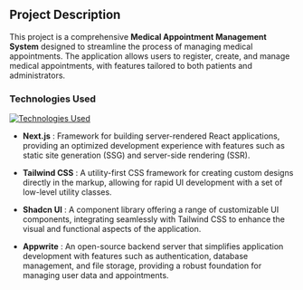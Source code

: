 ## Project Description

This project is a comprehensive **Medical Appointment Management System** designed to streamline the process of managing medical appointments. The application allows users to register, create, and manage medical appointments, with features tailored to both patients and administrators. 


### Technologies Used
[![Technologies Used](https://skillicons.dev/icons?i=appwrite,nextjs,tailwind)](https://skillicons.dev)

- **Next.js** : Framework for building server-rendered React applications, providing an optimized development experience with features such as static site generation (SSG) and server-side rendering (SSR).

- **Tailwind CSS** : A utility-first CSS framework for creating custom designs directly in the markup, allowing for rapid UI development with a set of low-level utility classes.

- **Shadcn UI** : A component library offering a range of customizable UI components, integrating seamlessly with Tailwind CSS to enhance the visual and functional aspects of the application.

- **Appwrite** : An open-source backend server that simplifies application development with features such as authentication, database management, and file storage, providing a robust foundation for managing user data and appointments.
